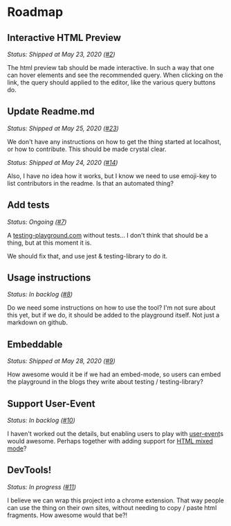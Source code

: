 # Roadmap

## Interactive HTML Preview

_Status: Shipped at May 23, 2020 ([#2](https://github.com/testing-library/testing-playground/issues/2))_

The html preview tab should be made interactive. In such a way that one can hover elements and see the recommended query. When clicking on the link, the query should applied to the editor, like the various query buttons do.

## Update Readme.md

_Status: Shipped at May 25, 2020 ([#23](https://github.com/testing-library/testing-playground/pull/23))_

We don't have any instructions on how to get the thing started at localhost, or how to contribute. This should be made crystal clear.

_Status: Shipped at May 24, 2020 ([#14](https://github.com/testing-library/testing-playground/issues/4))_

Also, I have no idea how it works, but I know we need to use emoji-key to list contributors in the readme. Is that an automated thing?

## Add tests

_Status: Ongoing ([#7](https://github.com/testing-library/testing-playground/issues/7))_

A [testing-playground.com] without tests... I don't think that should be a thing, but at this moment it is.

We should fix that, and use jest & testing-library to do it.

## Usage instructions

_Status: In backlog ([#8](https://github.com/testing-library/testing-playground/issues/8))_

Do we need some instructions on how to use the tool? I'm not sure about this yet, but if we do, it should be added to the playground itself. Not just a markdown on github.

## Embeddable

_Status: Shipped at May 28, 2020 ([#9](https://github.com/testing-library/testing-playground/issues/9))_

How awesome would it be if we had an embed-mode, so users can embed the playground in the blogs they write about testing / testing-library?

## Support User-Event

_Status: In backlog ([#10](https://github.com/testing-library/testing-playground/issues/10))_

I haven't worked out the details, but enabling users to play with [user-event]s would awesome. Perhaps together with adding support for [HTML mixed mode]?

## DevTools!

_Status: In progress ([#11](https://github.com/testing-library/testing-playground/issues/11))_

I believe we can wrap this project into a chrome extension. That way people can use the thing on their own sites, without needing to copy / paste html fragments. How awesome would that be?!

[testing-playground.com]: https://testing-playground.com
[html mixed mode]: https://codemirror.net/mode/htmlmixed/index.html
[user-event]: https://testing-library.com/docs/ecosystem-user-event
